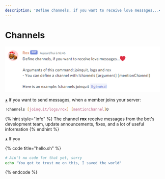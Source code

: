 ```yaml
---
description: 'Define channels, if you want to receive love messages...❤️'
---
```


# Channels

![](../.gitbook/assets/image%20%281%29.png)

[•](https://doc.rox.wtf/) If you want to send messages, when a member joins your server:

```bash
!channels [joinquit/logs/rox] [mentionChannel]O
```

{% hint style="info" %}
The channel **rox** receive messages from the bot's development team, update announcements, fixes, and a lot of useful information
{% endhint %}

[•](https://doc.rox.wtf/) If you 

{% code title="hello.sh" %}
```bash
# Ain't no code for that yet, sorry
echo 'You got to trust me on this, I saved the world'
```
{% endcode %}



